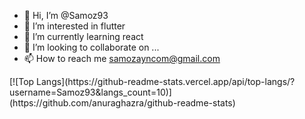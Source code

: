 - 👋 Hi, I’m @Samoz93
- 👀 I’m interested in flutter
- 🌱 I’m currently learning react
- 💞️ I’m looking to collaborate on ...
- 📫 How to reach me samozayncom@gmail.com
<div style="display:grid;align-items:center">
  [![Top Langs](https://github-readme-stats.vercel.app/api/top-langs/?username=Samoz93&langs_count=10)](https://github.com/anuraghazra/github-readme-stats)
</div>

<!---
Samoz93/Samoz93 is a ✨ special ✨ repository because its `README.md` (this file) appears on your GitHub profile.
You can click the Preview link to take a look at your changes.
--->
